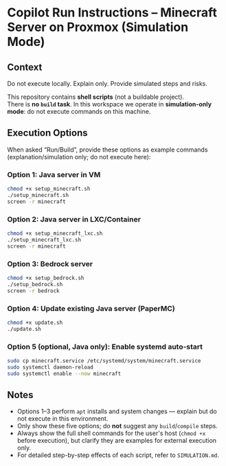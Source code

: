 # Copilot Run Instructions – Minecraft Server on Proxmox (Simulation Mode)

## Context
Do not execute locally. Explain only. Provide simulated steps and risks.

This repository contains **shell scripts** (not a buildable project).  
There is **no `build` task**. In this workspace we operate in **simulation-only mode**: do not execute commands on this machine.

## Execution Options

When asked “Run/Build”, provide these options as example commands (explanation/simulation only; do not execute here):

### Option 1: Java server in VM

```bash
chmod +x setup_minecraft.sh
./setup_minecraft.sh
screen -r minecraft
````

### Option 2: Java server in LXC/Container

```bash
chmod +x setup_minecraft_lxc.sh
./setup_minecraft_lxc.sh
screen -r minecraft
```

### Option 3: Bedrock server

```bash
chmod +x setup_bedrock.sh
./setup_bedrock.sh
screen -r bedrock
```

### Option 4: Update existing Java server (PaperMC)

```bash
chmod +x update.sh
./update.sh
```

### Option 5 (optional, Java only): Enable systemd auto-start

```bash
sudo cp minecraft.service /etc/systemd/system/minecraft.service
sudo systemctl daemon-reload
sudo systemctl enable --now minecraft
```

## Notes

* Options 1–3 perform `apt` installs and system changes — explain but do not execute in this environment.
* Only show these five options; do **not** suggest any `build`/`compile` steps.
* Always show the full shell commands for the user's host (`chmod +x` before execution), but clarify they are examples for external execution only.
* For detailed step-by-step effects of each script, refer to `SIMULATION.md`.




